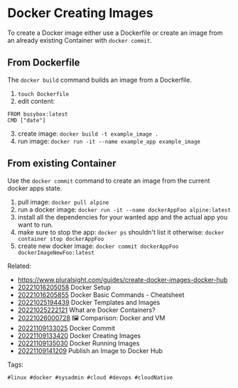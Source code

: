 # Docker Creating Images

To create a Docker image either use a Dockerfile or create an image from an already existing Container with `docker commit`.

## From Dockerfile

The `docker build` command builds an image from a Dockerfile.

1. `touch Dockerfile` 
2. edit content:

```
FROM busybox:latest
CMD ["date"]
```

3. create image: `docker build -t example_image .`
4. run image: `docker run -it --name example_app example_image`

## From existing Container

Use the `docker commit` command to create an image from the current docker apps state.

1. pull image: `docker pull alpine`
1. run a docker image: `docker run -it --name dockerAppFoo alpine:latest`
1. install all the dependencies for your wanted app and the actual app you want to run.
1. make sure to stop the app: `docker ps` shouldn't list it otherwise: `docker container stop dockerAppFoo`
1. create new docker image: `docker commit dockerAppFoo dockerImageNewFoo:latest`

Related:

* <https://www.pluralsight.com/guides/create-docker-images-docker-hub>
* [20221016205058](/20221016205058/) Docker Setup
* [20221016205855](/20221016205855/) Docker Basic Commands - Cheatsheet
* [20221025194439](/20221025194439/) Docker Templates and Images
* [20221025222121](/20221025222121/) What are Docker Containers?
* [20221026000728](/20221026000728/) 🖼️  Comparison: Docker and VM
* [20221109133025](/20221109133025/) Docker Commit
* [20221109133420](/20221109133420/) Docker Creating Images
* [20221109135030](/20221109135030/) Docker Running Images
* [20221109141209](/20221109141209/) Publish an Image to Docker Hub

Tags:

    #linux #docker #sysadmin #cloud #devops #cloudNative
